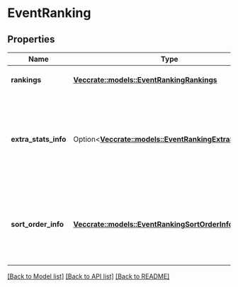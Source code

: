 # EventRanking

## Properties

Name | Type | Description | Notes
------------ | ------------- | ------------- | -------------
**rankings** | [**Vec<crate::models::EventRankingRankings>**](Event_Ranking_rankings.md) | List of rankings at the event. | 
**extra_stats_info** | Option<[**Vec<crate::models::EventRankingExtraStatsInfo>**](Event_Ranking_extra_stats_info.md)> | List of special TBA-generated values provided in the `extra_stats` array for each item. | [optional]
**sort_order_info** | [**Vec<crate::models::EventRankingSortOrderInfo>**](Event_Ranking_sort_order_info.md) | List of year-specific values provided in the `sort_orders` array for each team. | 

[[Back to Model list]](../README.md#documentation-for-models) [[Back to API list]](../README.md#documentation-for-api-endpoints) [[Back to README]](../README.md)


